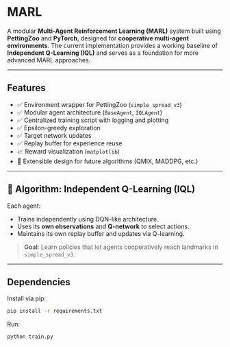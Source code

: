 #  MARL

A modular **Multi-Agent Reinforcement Learning (MARL)** system built using **PettingZoo** and **PyTorch**, designed for **cooperative multi-agent environments**. The current implementation provides a working baseline of **Independent Q-Learning (IQL)** and serves as a foundation for more advanced MARL approaches.

---

##  Features

- ✅ Environment wrapper for PettingZoo (`simple_spread_v3`)
- ✅ Modular agent architecture (`BaseAgent`, `IQLAgent`)
- ✅ Centralized training script with logging and plotting
- ✅ Epsilon-greedy exploration
- ✅ Target network updates
- ✅ Replay buffer for experience reuse
- 📈 Reward visualization (`matplotlib`)
- 🧩 Extensible design for future algorithms (QMIX, MADDPG, etc.)

---

## 🎯 Algorithm: Independent Q-Learning (IQL)

Each agent:
- Trains independently using DQN-like architecture.
- Uses its **own observations** and **Q-network** to select actions.
- Maintains its own replay buffer and updates via Q-learning.

> **Goal**: Learn policies that let agents cooperatively reach landmarks in `simple_spread_v3`.

---

##  Dependencies

Install via pip:

```bash
pip install -r requirements.txt
```

Run:
```bash
python train.py
```
